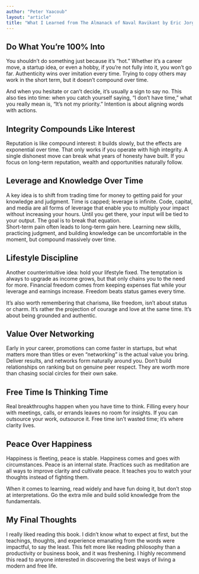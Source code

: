 ```yaml
---
author: "Peter Yaacoub"
layout: "article"
title: "What I Learned from The Almanack of Naval Ravikant by Eric Jorgenson"
---
```


## Do What You’re 100% Into  

You shouldn’t do something just because it’s “hot.” Whether it’s a career move, a startup idea, or even a hobby, if you’re not fully into it, you won’t go far. Authenticity wins over imitation every time. Trying to copy others may work in the short term, but it doesn’t compound over time.  

And when you hesitate or can’t decide, it’s usually a sign to say no. This also ties into time: when you catch yourself saying, “I don’t have time,” what you really mean is, “It’s not my priority.” Intention is about aligning words with actions.  

## Integrity Compounds Like Interest  

Reputation is like compound interest: it builds slowly, but the effects are exponential over time. That only works if you operate with high integrity. A single dishonest move can break what years of honesty have built. If you focus on long-term reputation, wealth and opportunities naturally follow.  

## Leverage and Knowledge Over Time  

A key idea is to shift from trading time for money to getting paid for your knowledge and judgment. Time is capped; leverage is infinite. Code, capital, and media are all forms of leverage that enable you to multiply your impact without increasing your hours. Until you get there, your input will be tied to your output. The goal is to break that equation.  
Short-term pain often leads to long-term gain here. Learning new skills, practicing judgment, and building knowledge can be uncomfortable in the moment, but compound massively over time.  

## Lifestyle Discipline  

Another counterintuitive idea: hold your lifestyle fixed. The temptation is always to upgrade as income grows, but that only chains you to the need for more. Financial freedom comes from keeping expenses flat while your leverage and earnings increase. Freedom beats status games every time.  

It’s also worth remembering that charisma, like freedom, isn’t about status or charm. It’s rather the projection of courage and love at the same time. It’s about being grounded and authentic.  

## Value Over Networking  

Early in your career, promotions can come faster in startups, but what matters more than titles or even “networking” is the actual value you bring. Deliver results, and networks form naturally around you. Don’t build relationships on ranking but on genuine peer respect. They are worth more than chasing social circles for their own sake.  

## Free Time Is Thinking Time  

Real breakthroughs happen when you have time to think. Filling every hour with meetings, calls, or errands leaves no room for insights. If you can outsource your work, outsource it. Free time isn’t wasted time; it’s where clarity lives.  

## Peace Over Happiness  

Happiness is fleeting, peace is stable. Happiness comes and goes with circumstances. Peace is an internal state. Practices such as meditation are all ways to improve clarity and cultivate peace. It teaches you to watch your thoughts instead of fighting them.  

When it comes to learning, read widely and have fun doing it, but don’t stop at interpretations. Go the extra mile and build solid knowledge from the fundamentals.  

## My Final Thoughts  

I really liked reading this book. I didn’t know what to expect at first, but the teachings, thoughts, and experience emanating from the words were impactful, to say the least. This felt more like reading philosophy than a productivity or business book, and it was freshening. I highly recommend this read to anyone interested in discovering the best ways of living a modern and free life.